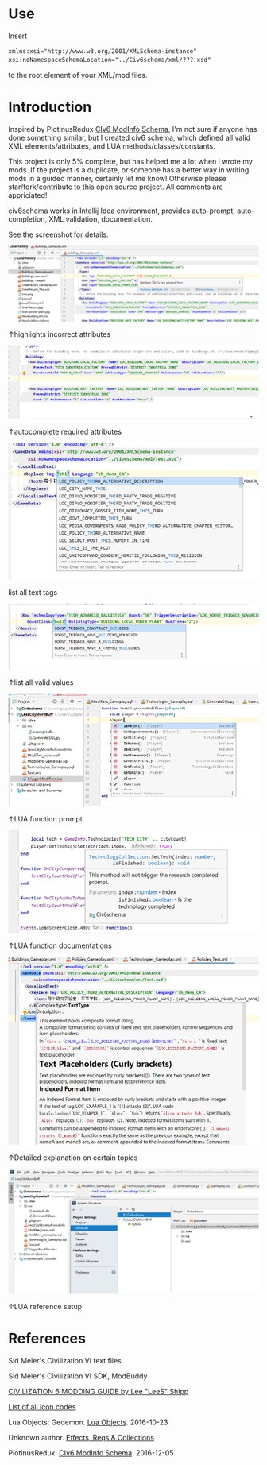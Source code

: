 # Use

Insert 

```xml
xmlns:xsi="http://www.w3.org/2001/XMLSchema-instance"
xsi:noNamespaceSchemaLocation="../Civ6schema/xml/???.xsd"
```

to the root element of your XML/mod files.

# Introduction

Inspired by PlotinusRedux [CIv6 ModInfo Schema](https://forums.civfanatics.com/threads/civ6-modinfo-schema.606784/), I'm not sure if anyone has done something similar, but I created civ6 schema, which defined all valid XML elements/attributes, and LUA methods/classes/constants.

This project is only 5% complete, but has helped me a lot when I wrote my mods. If the project is a duplicate, or someone has a better way in writing mods in a guided manner, certainly let me know! Otherwise please star/fork/contribute to this open source project. All comments are appriciated!

civ6schema works in Intellij Idea environment, provides auto-prompt, auto-completion, XML validation, documentation.

See the screenshot for details.

![](https://raw.githubusercontent.com/gqqnbig-civ6-mods/civ6schema/master/docs/find%20incorrect%20attributes.png)

↑highlights incorrect attributes


![](https://raw.githubusercontent.com/gqqnbig-civ6-mods/civ6schema/master/docs/autocomplete%20required%20attributes.gif)

↑autocomplete required attributes


![](https://raw.githubusercontent.com/gqqnbig-civ6-mods/civ6schema/master/docs/list%20all%20tag%20names.png)

list all text tags


![](https://raw.githubusercontent.com/gqqnbig-civ6-mods/civ6schema/master/docs/list%20possible%20attribute%20values.png)

↑list all valid values


![](https://raw.githubusercontent.com/gqqnbig-civ6-mods/civ6schema/master/docs/LUA%20autocomplete.png)

↑LUA function prompt


![](https://raw.githubusercontent.com/gqqnbig-civ6-mods/civ6schema/master/docs/method%20documentations.png)

↑LUA function documentations


![](https://raw.githubusercontent.com/gqqnbig-civ6-mods/civ6schema/master/docs/detailed%20descriptions.png)

↑Detailed explanation on certain topics


![](https://raw.githubusercontent.com/gqqnbig-civ6-mods/civ6schema/master/docs/LUA%20reference%20setup.png)

↑LUA reference setup

# References

Sid Meier's Civilization VI text files

Sid Meier's Civilization VI SDK, ModBuddy

[CIVILIZATION 6 MODDING GUIDE by Lee "LeeS" Shipp](https://forums.civfanatics.com/threads/lees-civilization-6-modding-guide.644687/)

[List of all icon codes](https://forums.civfanatics.com/threads/list-of-all-icon-codes.613516/)

Lua Objects: Gedemon. [Lua Objects](https://forums.civfanatics.com/threads/lua-objects.601146/). 2016-10-23 

Unknown author. [Effects, Reqs & Collections](https://docs.google.com/spreadsheets/d/1CXLHOBhOKXB9X9kOgED_xTTld4sFEyMxrDoPwX2NUFc/edit#gid=1205978888)

PlotinusRedux. [CIv6 ModInfo Schema](https://forums.civfanatics.com/threads/civ6-modinfo-schema.606784/). 2016-12-05
